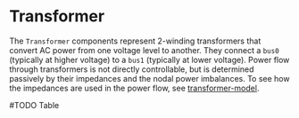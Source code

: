 # Transformer

The `Transformer` components represent 2-winding transformers that convert AC power from one voltage level to another. They connect a `bus0` (typically at higher voltage) to a `bus1` (typically at lower voltage). Power flow through transformers is not directly controllable, but is determined passively by their impedances and the nodal power imbalances. To see how the impedances are used in the power flow, see [transformer-model](#transformer-model).

#TODO Table
